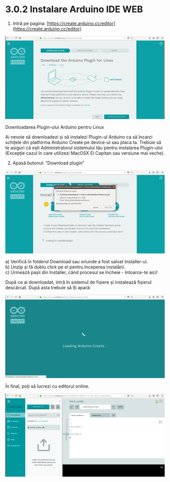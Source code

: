 # 3.0.2 Instalare Arduino IDE WEB

 1. Intră pe pagina: [https://create.arduino.cc/editor](https://create.arduino.cc/editor)

![](../.gitbook/assets/image%20%2879%29.png)

Downloadarea Plugin-ului Arduino pentru Linux

Ai nevoie să downloadezi și să instalezi Plugin-ul Arduino ca să încarci schițele din platforma Arduino Create pe device-ul sau placa ta. Trebuie să te asiguri că ești Administratorul sistemului tău pentru instalarea Plugin-ului \(Excepție cazul în care utilizezi MacOSX El Capitan sau versiune mai veche\).

 2. Apasă butonul: ”Download plugin”

![](../.gitbook/assets/image%20%2875%29.png)

a\) Verifică în folderul Download sau oriunde a fost salvat Installer-ul.  
b\) Unzip și fă dublu click pe el pentru începerea instalării.  
c\) Urmează pașii din Installer, când procesul se încheie - întoarce-te aici!

După ce ai downloadat, intră în sistemul de fișiere și instalează fișierul descărcat. După asta trebuie să îți apară:

![](../.gitbook/assets/image%20%2883%29.png)

 În final, poți să lucrezi cu editorul online.

![](../.gitbook/assets/image%20%28104%29.png)

